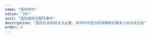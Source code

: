 ```yaml
---
name: "国际呼吁"
value: "10+"
unit: "国际媒体已报导事件"
description: "国际社会持续关注此案，并呼吁中国当局保障她的基本人权与会见权"
order: 4
---
```


